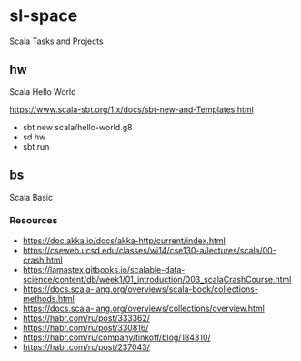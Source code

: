 # sl-space
Scala Tasks and Projects

## hw

Scala Hello World

https://www.scala-sbt.org/1.x/docs/sbt-new-and-Templates.html

* sbt new scala/hello-world.g8
* sd hw
* sbt run

## bs

Scala Basic

### Resources

* https://doc.akka.io/docs/akka-http/current/index.html
* https://cseweb.ucsd.edu/classes/wi14/cse130-a/lectures/scala/00-crash.html
* https://lamastex.gitbooks.io/scalable-data-science/content/db/week1/01_introduction/003_scalaCrashCourse.html
* https://docs.scala-lang.org/overviews/scala-book/collections-methods.html
* https://docs.scala-lang.org/overviews/collections/overview.html
* https://habr.com/ru/post/333362/
* https://habr.com/ru/post/330816/
* https://habr.com/ru/company/tinkoff/blog/184310/
* https://habr.com/ru/post/237043/
